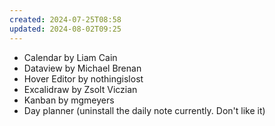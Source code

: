```yaml
---
created: 2024-07-25T08:58
updated: 2024-08-02T09:25
---
```

- Calendar by Liam Cain
- Dataview by Michael Brenan
- Hover Editor by nothingislost
- Excalidraw by Zsolt Viczian
- Kanban by mgmeyers
- Day planner (uninstall the daily note currently. Don't like it)